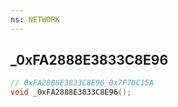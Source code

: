 ```yaml
---
ns: NETWORK
---
```

## _0xFA2888E3833C8E96

```c
// 0xFA2888E3833C8E96 0x7F70C15A
void _0xFA2888E3833C8E96();
```


